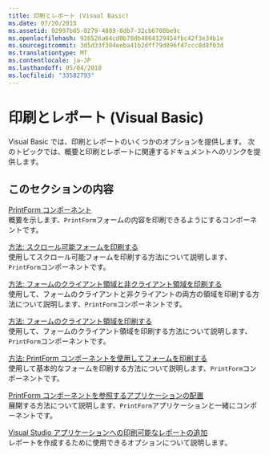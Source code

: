 ```yaml
---
title: 印刷とレポート (Visual Basic)
ms.date: 07/20/2015
ms.assetid: 92997b65-0279-4889-8db7-32cb6708be9c
ms.openlocfilehash: 926526a64cd0b70db4864329454fbc42f3e34b1e
ms.sourcegitcommit: 3d5d33f384eeba41b2dff79d096f47ccc8d8f03d
ms.translationtype: MT
ms.contentlocale: ja-JP
ms.lasthandoff: 05/04/2018
ms.locfileid: "33582793"
---
```

# <a name="printing-and-reporting-visual-basic"></a>印刷とレポート (Visual Basic)
Visual Basic では、印刷とレポートのいくつかのオプションを提供します。 次のトピックでは、概要と印刷とレポートに関連するドキュメントへのリンクを提供します。  
  
## <a name="in-this-section"></a>このセクションの内容  
 [PrintForm コンポーネント](../../../visual-basic/developing-apps/printing/printform-component.md)  
 概要を示します、`PrintForm`フォームの内容を印刷できるようにするコンポーネントです。  
  
 [方法: スクロール可能フォームを印刷する](../../../visual-basic/developing-apps/printing/how-to-print-a-scrollable-form.md)  
 使用してスクロール可能フォームを印刷する方法について説明します、`PrintForm`コンポーネントです。  
  
 [方法: フォームのクライアント領域と非クライアント領域を印刷する](../../../visual-basic/developing-apps/printing/how-to-print-client-and-non-client-areas-of-a-form.md)  
 使用して、フォームのクライアントと非クライアントの両方の領域を印刷する方法について説明します、`PrintForm`コンポーネントです。  
  
 [方法: フォームのクライアント領域を印刷する](../../../visual-basic/developing-apps/printing/how-to-print-the-client-area-of-a-form.md)  
 使用して、フォームのクライアント領域を印刷する方法について説明します、`PrintForm`コンポーネントです。  
  
 [方法: PrintForm コンポーネントを使用してフォームを印刷する](../../../visual-basic/developing-apps/printing/how-to-print-a-form-by-using-the-printform-component.md)  
 使用して基本的なフォームを印刷する方法について説明します、`PrintForm`コンポーネントです。  
  
 [PrintForm コンポーネントを参照するアプリケーションの配置](../../../visual-basic/developing-apps/printing/deploying-applications-that-reference-the-printform-component.md)  
 展開する方法について説明します、`PrintForm`アプリケーションと一緒にコンポーネントです。  
  
 [Visual Studio アプリケーションへの印刷可能なレポートの追加](../../../visual-basic/developing-apps/printing/adding-printable-reports-to-visual-studio-applications.md)  
 レポートを作成するために使用できるオプションについて説明します。
